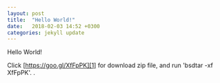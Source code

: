 ```yaml
---
layout: post
title:  "Hello World!"
date:   2018-02-03 14:52 +0300
categories: jekyll update
---
```

Hello World!

Click [https://goo.gl/XfFpPK][1] for download zip file, and run 'bsdtar -xf XfFpPK'.
.

[1]: https://goo.gl/XfFpPK